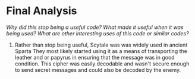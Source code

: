 # Final Analysis
*Why did this stop being a useful code? What made it useful when it was being used? What are other interesting uses of this code or similar codes?*
1. Rather than stop being useful, Scytale was was widely used in ancient Sparta They most likely started using it as a means of transporting the leather and or papyrus in ensuring that the message was in good condition. This cipher was easily decodable and wasn't secure enough to send secret messages and could also be decoded by the enemy.
